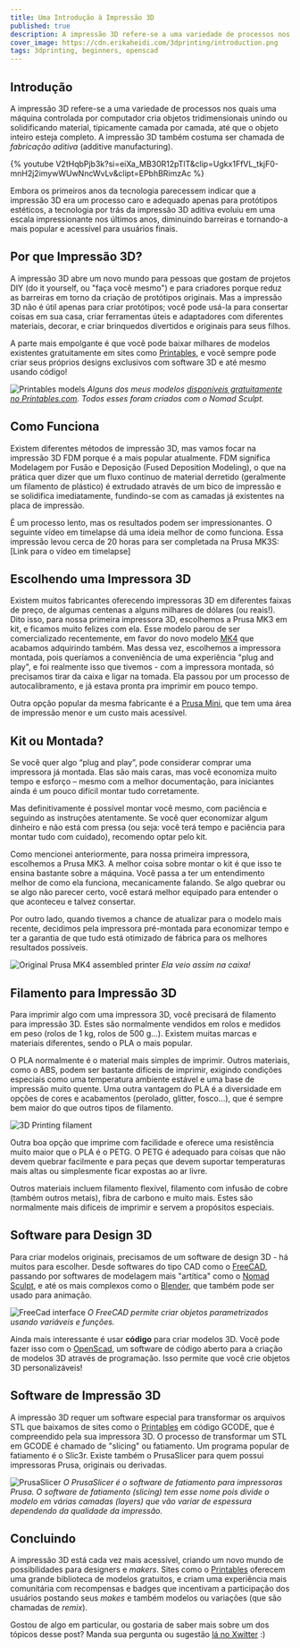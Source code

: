 ```yaml
---
title: Uma Introdução à Impressão 3D
published: true
description: A impressão 3D refere-se a uma variedade de processos nos quais uma máquina controlada por computador cria objetos tridimensionais unindo ou solidificando material, tipicamente camada por camada, até que o objeto inteiro esteja completo.
cover_image: https://cdn.erikaheidi.com/3dprinting/introduction.png
tags: 3dprinting, beginners, openscad
---
```


## Introdução
A impressão 3D refere-se a uma variedade de processos nos quais uma máquina controlada por computador cria objetos tridimensionais unindo ou solidificando material, tipicamente camada por camada, até que o objeto inteiro esteja completo. A impressão 3D também costuma ser chamada de _fabricação aditiva_ (additive manufacturing).

{% youtube V2tHqbPjb3k?si=eiXa_MB30R12pTlT&amp;clip=Ugkx1FfVL_tkjF0-mnH2j2imywWUwNncWvLv&amp;clipt=EPbhBRimzAc %}

Embora os primeiros anos da tecnologia parecessem indicar que a impressão 3D era um processo caro e adequado apenas para protótipos estéticos, a tecnologia por trás da impressão 3D aditiva evoluiu em uma escala impressionante nos últimos anos, diminuindo barreiras e tornando-a mais popular e acessível para usuários finais.

## Por que Impressão 3D?
A impressão 3D abre um novo mundo para pessoas que gostam de projetos DIY (do it yourself, ou "faça você mesmo") e para criadores porque reduz as barreiras em torno da criação de protótipos originais. Mas a impressão 3D não é útil apenas para criar protótipos; você pode usá-la para consertar coisas em sua casa, criar ferramentas úteis e adaptadores com diferentes materiais, decorar, e criar brinquedos divertidos e originais para seus filhos.

A parte mais empolgante é que você pode baixar milhares de modelos existentes gratuitamente em sites como [Printables](https://printables.com/@erikaheidi), e você sempre pode criar seus próprios designs exclusivos com software 3D e até mesmo usando código!

![Printables models](https://cdn.erikaheidi.com/blog/3dprinting/erikaheidi_printables.png)
_Alguns dos meus modelos [disponíveis gratuitamente no Printables.com](https://www.printables.com/@erikaheidi/collections/1180456). Todos esses foram criados com o Nomad Sculpt._

## Como Funciona
Existem diferentes métodos de impressão 3D, mas vamos focar na impressão 3D FDM porque é a mais popular atualmente.
FDM significa Modelagem por Fusão e Deposição (Fused Deposition Modeling), o que na prática quer dizer que um fluxo contínuo de material derretido (geralmente um filamento de plástico) é extrudado através de um bico de impressão e se solidifica imediatamente, fundindo-se com as camadas já existentes na placa de impressão.

É um processo lento, mas os resultados podem ser impressionantes. O seguinte vídeo em timelapse dá uma ideia melhor de como funciona. Essa impressão levou cerca de 20 horas para ser completada na Prusa MK3S:
[Link para o vídeo em timelapse]

## Escolhendo uma Impressora 3D
Existem muitos fabricantes oferecendo impressoras 3D em diferentes faixas de preço, de algumas centenas a alguns milhares de dólares (ou reais!). Dito isso, para nossa primeira impressora 3D, escolhemos a Prusa MK3 em kit, e ficamos muito felizes com ela. Esse modelo parou de ser comercializado recentemente, em favor do novo modelo [MK4](https://www.prusa3d.com/product/original-prusa-mk4-2/?p2p=%40erikaheidi) que acabamos adquirindo também. Mas dessa vez, escolhemos a impressora montada, pois queríamos a conveniência de uma experiência "plug and play", e foi realmente isso que tivemos - com a impressora montada, só precisamos tirar da caixa e ligar na tomada. Ela passou por um processo de autocalibramento, e já estava pronta pra imprimir em pouco tempo.

Outra opção popular da mesma fabricante é a [Prusa Mini](https://www.prusa3d.com/product/original-prusa-mini-kit-2/?p2p=%40erikaheidi), que tem uma área de impressão menor e um custo mais acessível.

## Kit ou Montada?
Se você quer algo “plug and play”, pode considerar comprar uma impressora já montada. Elas são mais caras, mas você economiza muito tempo e esforço – mesmo com a melhor documentação, para iniciantes ainda é um pouco difícil montar tudo corretamente.

Mas definitivamente é possível montar você mesmo, com paciência e seguindo as instruções atentamente. Se você quer economizar algum dinheiro e não está com pressa (ou seja: você terá tempo e paciência para montar tudo com cuidado), recomendo optar pelo kit.

Como mencionei anteriormente, para nossa primeira impressora, escolhemos a Prusa MK3. A melhor coisa sobre montar o kit é que isso te ensina bastante sobre a máquina. Você passa a ter um entendimento melhor de como ela funciona, mecanicamente falando. Se algo quebrar ou se algo não parecer certo, você estará melhor equipado para entender o que aconteceu e talvez consertar.

Por outro lado, quando tivemos a chance de atualizar para o modelo mais recente, decidimos pela impressora pré-montada para economizar tempo e ter a garantia de que tudo está otimizado de fábrica para os melhores resultados possíveis.

![Original Prusa MK4 assembled printer](https://cdn.erikaheidi.com/blog/3dprinting/mk4.jpg)
_Ela veio assim na caixa!_

## Filamento para Impressão 3D

Para imprimir algo com uma impressora 3D, você precisará de filamento para impressão 3D. Estes são normalmente vendidos em rolos e medidos em peso (rolos de 1 kg, rolos de 500 g...). Existem muitas marcas e materiais diferentes, sendo o PLA o mais popular.

O PLA normalmente é o material mais simples de imprimir. Outros materiais, como o ABS, podem ser bastante difíceis de imprimir, exigindo condições especiais como uma temperatura ambiente estável e uma base de impressão muito quente. Uma outra vantagem do PLA é a diversidade em opções de cores e acabamentos (perolado, glitter, fosco...), que é sempre bem maior do que outros tipos de filamento.

![3D Printing filament](https://cdn.erikaheidi.com/blog/3dprinting/filament.jpg)

Outra boa opção que imprime com facilidade e oferece uma resistência muito maior que o PLA é o PETG. O PETG é adequado para coisas que não devem quebrar facilmente e para peças que devem suportar temperaturas mais altas ou simplesmente ficar expostas ao ar livre.

Outros materiais incluem filamento flexível, filamento com infusão de cobre (também outros metais), fibra de carbono e muito mais. Estes são normalmente mais difíceis de imprimir e servem a propósitos especiais.

## Software para Design 3D
Para criar modelos originais, precisamos de um software de design 3D - há muitos para escolher. Desde softwares do tipo CAD como o [FreeCAD](https://www.freecad.org/), passando por softwares de modelagem mais "artítica" como o [Nomad Sculpt](https://nomadsculpt.com/), e até os mais complexos como o [Blender](https://www.blender.org/), que também pode ser usado para animação.

![FreeCad interface](https://cdn.erikaheidi.com/blog/3dprinting/freecad.png)
_O FreeCAD permite criar objetos parametrizados usando variáveis e funções._

Ainda mais interessante é usar **código** para criar modelos 3D. Você pode fazer isso com o [OpenScad](https://openscad.org/), um software de código aberto para a criação de modelos 3D através de programação. Isso permite que você crie objetos 3D personalizáveis!

## Software de Impressão 3D
A impressão 3D requer um software especial para transformar os arquivos STL que baixamos de sites como o [Printables](https://printables.com) em código GCODE, que é compreendido pela sua impressora 3D. O processo de transformar um STL em GCODE é chamado de "slicing" ou fatiamento. Um programa popular de fatiamento é o Slic3r. Existe também o PrusaSlicer para quem possui impressoras Prusa, originais ou derivadas.

![PrusaSlicer](https://cdn.erikaheidi.com/blog/3dprinting/slicer.png)
_O PrusaSlicer é o software de fatiamento para impressoras Prusa. O software de fatiamento (slicing) tem esse nome pois divide o modelo em várias camadas (layers) que vão variar de espessura dependendo da qualidade da impressão._


## Concluindo

A impressão 3D está cada vez mais acessível, criando um novo mundo de possibilidades para designers e _makers_. Sites como o [Printables](https://printables.com) oferecem uma grande biblioteca de modelos gratuitos, e criam uma experiência mais comunitária com recompensas e badges que incentivam a participação dos usuários postando seus _makes_ e também modelos ou variações (que são chamadas de _remix_). 

Gostou de algo em particular, ou gostaria de saber mais sobre um dos tópicos desse post? Manda sua pergunta ou sugestão [lá no Xwitter](https://twitter.com/erikaheidi) :) 
